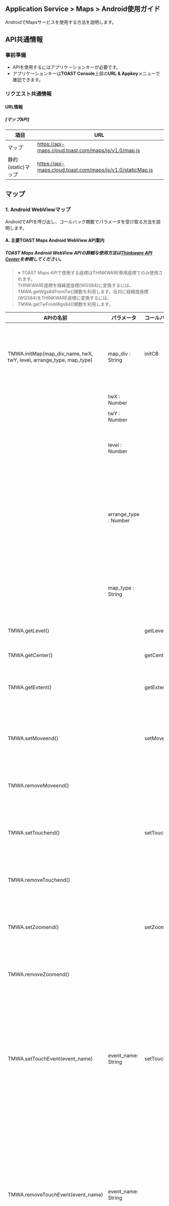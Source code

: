 ## Application Service > Maps > Android使用ガイド

AndroidでMapsサービスを使用する方法を説明します。

## API共通情報

### 事前準備
- APIを使用するにはアプリケーションキーが必要です。
- アプリケーションキーは**TOAST Console**上部の**URL & Appkey**メニューで確認できます。

### リクエスト共通情報

#### URL情報
##### [マップAPI]

| 項目      | URL                                      |
| --------- | ---------------------------------------- |
| マップ      | https://api-maps.cloud.toast.com/maps/js/v1.0/map.js |
| 静的(static)マップ | https://api-maps.cloud.toast.com/maps/js/v1.0/staticMap.js |

## マップ

### 1. Android WebViewマップ

AndroidでAPIを呼び出し、コールバック関数でパラメータを受け取る方法を説明します。

#### A. 主要TOAST Maps Android WebView API案内
##### TOAST Maps Android WebView APIの詳細な使用方法は<a href="http://developers1.inavi.com:8086?key=19b6272o5" target="_blank" rel="nofollow">Thinkware API Center</a>を参照してください。

> ※ TOAST Maps APIで使用する座標はTHINKWARE専用座標でのみ使用されます。
> <br>THINKWARE座標を経緯度座標(WGS84)に変換するには、TMWA.getWgs84FromTw()関数を利用します。反対に経緯度座標(WGS84)をTHINKWARE座標に変換するには、TMWA.getTwFromWgs84()関数を利用します。


| APIの名前                                 | パラメータ                | コールバックメソッド         | コールバックパラメータ                                | 説明                                     |
| ---------------------------------------- | --------------------- | ---------------- | ---------------------------------------- | ---------------------------------------- |
| TMWA.initMap(map_div_name, twX, twY, level, arrange_type, map_type) | map_div : String      | initCB <br><br>  | マップ初期化成否<br>'true'：成功<br> 'false'：失敗 | マップを入れるdivタグID<br><br>マップを使用するために最初に呼び出す必要がある初期化関数です。 |
|                                          | twX : Number          |                  |                                          | マップ初期化TW X座標                         |
|                                          | twY : Number          |                  |                                          | マップ初期化TW Y座標                         |
|                                          | level : Number        |                  |                                          | マップ初期化Level<br>- 一般マップ：1～13<br>- 航空写真：1～13 |
|                                          | arrange_type : Number |                  |                                          | マップレイヤーソート方式<br>1：中央ソート方式(resize効果あり)<br>2：全体ローディング方式(resize効果なし)<br> 3：右上ソート方式(resize効果あり) |
|                                          | map_type : String     |                  |                                          | マップタイプ設定<br>'i'：一般マップ<br>'a'：航空写真<br>'s'：要約マップ |
| TMWA.getLevel()                          |                       | getLevelCB       | マップの現在のレベル                              | マップのレベルを取得します。                           |
| TMWA.getCenter()                         |                       | getCenterCB      | マップの現在の中心座標<br> 'twX&#124;twY'           | マップの中心座標を取得します。                         |
| TMWA.getExtent()                         |                       | getExtentCB      | マップの領域座標<br> 'leftX&#124;topY&#124;rightX&#124;bottomY' | 現在のマップが表示されている領域の座標を取得します。                 |
| TMWA.setMoveend()                        |                       | setMoveendCB     | 拡大、縮小、移動後のマップの中心座標とレベル<br>'twX&#124;twY&#124;level' | マップにmoveendイベントを登録します。<br>moveend：マップ拡大、縮小、移動が終わった時 |
| TMWA.removeMoveend()                     |                       |                  |                                          | マップからmoveendイベントを削除します。                 |
| TMWA.setTouchend()                       |                       | setTouchendCB    | タッチしたマップの座標<br> 'twX&#124;twY'             | マップにtouchendイベントを登録します。<br>  touchend：マップのタッチが終わった時 |
| TMWA.removeTouchend()                    |                       |                  |                                          | マップからtouchendイベントを削除します。                |
| TMWA.setZoomend()                        |                       | setZoomendCB     | 拡大、縮小後のマップの中心座標とレベル<br> 'twX&#124;twY&#124;level' | マップにzoomendイベントを登録します。<br> zoomend：マップの拡大、縮小が終わった時 |
| TMWA.removeZoomend()                     |                       |                  |                                          | マップからzoomendイベントを削除します。                 |
| TMWA.setTouchEvent(event_name)           | event_name: String   | setTouchEventCB  | 発生したイベントとタッチしたマップの座標 <br>'event_name&#124;twX&#124;twY' | 登録するイベント名<br> 'touchstart'：マップのタッチを開始した時<br>  'touchend'：マップのタッチが終了した時<br>  'longpress'：マップを長押しした時<br><br>マップにタッチ(touch)関連イベントを登録します。 |
| TMWA.removeTouchEvent(event_name)        | event_name: String   |                  |                                          | 登録するイベント名<br> 'touchstart'：マップのタッチを開始した時<br>  'touchend'：マップのタッチが終了した時<br>  'longpress' ：マップを長押しした時<br><br>マップからtouch関連イベントを削除します。 |
| TMWA.createAndAddMarker(twX, twY, iconWidth, iconHeight, iconUrl, [param]) | twX : Number          | createMarkerCB   | MarkerオブジェクトIDとユーザー変数param<br> 'marker_id&#124;param' | MarkerオブジェクトのTW X座標<br><br>Markerオブジェクトを作成し、マップに追加します。 |
|                                          | twY : Number          |                  |                                          | MarkerオブジェクトのTW Y座標                     |
|                                          | iconWidth : Number    |                  |                                          | Markerイメージの横幅                           |
|                                          | iconHeight : Number   |                  |                                          | Markerイメージの高さ                          |
|                                          | iconURL : String      |                  |                                          | MarkerイメージのURL                          |
|                                          | param : String        |                  |                                          | Markerオブジェクトのユーザー変数                      |
| TMWA.setTouchendMarkerCB(id)             | id : Number           | touchendMarkerCB | イベントを登録する対象MarkerオブジェクトID<br><br>MarkerオブジェクトIDとMarkerオブジェクトのTW X座標、TW Y座標、<br> ユーザー変数param<br> 'marker_id&#124;twX&#124;twY&#124;param' | Markerオブジェクトにtouchendイベントを登録します。          |
| TMWA.removeTouchendMarker(id)            | id : Number           |                  |                                          | イベントを削除する対象MarkerオブジェクトID<br><br>Markerオブジェクトからtouchendイベントを削除します。 |
| TMWA.getTwFromWgs84(lon, lat)            | lon : Number          | getTwFromWgs84CB | 変換されたTW座標<br>'twX&#124;twY'             | 変換するWGS84経度座標<br><br>WGS84座標をTW座標に変換します。 |
|                                          | lat : Number          |                  |                                          | 変換するWGS84緯度座標                        |
| TMWA.getWgs84FromTw(twX, twY)            | twX: Number           | getWgs84FromTwCB | 変換されたWGS84座標<br>'lon&#124;lat'          | 変換するTW X座標<br><br>TW座標をWGS84座標に変換します。 |
|                                          | twY : Number          |                  |                                          | 変換するTW Y座標                            |


#### TOAST Maps Android WebView API使用

TOAST Maps Android WebView APIを使用するには
<br>Androidプロジェクトパス(/app/src/main/manifest.xml)ファイルにandroid.permission.INTERNET権限を追加する必要があります。
<br>THINKWARE WebView APIは、Webサイトに発行されたアプリケーションキーを宣言して該当WebページをWebViewで呼び出し
<br>発行キーの権限に応じてダウンロードしたAPI(JavaScript)を呼び出し、コールバック関数を接続して使用します。
<br>※コールバック関数を使用する時の注意点：Androidバージョン4.2以上では下記のようにコールバック関数の上に
<br>@JavascriptInterfaceアノテーションを書く必要があります。

```
@JavascriptInterface
public void setMoveendCB(String result){
	String msg = "moveend Event \n twX|twY|level : " + result;
	Toast toast = Toast.makeText(mWebView.getContext(), msg, Toast.LENGTH_SHORT);
	toast.show();
}
```


下記は簡単なマップをローディングする方法です。
<br>下記の例で、どのようにWebページとWebView間でAPIを呼び出し、イベント発生時にコールバック関数でどんなパラメータを受け取るかを確認できます。
<br>下記ファイルのパス：プロジェクトパス /app/src/main/assets/www/android_webview.html

```
<!DOCTYPE HTML>
<html>
<head>
	<meta charset="UTF-8">
	<title> Android API TEST </title>
	<script src="http://code.jquery.com/jquery-1.10.1.min.js"></script>
	<script type="text/javascript" src="https://api-maps.cloud.toast.com/maps/js/v1.0/map.js"></script>
	<script>
	    // マップを使用するための認証を行います。
	    Map.authentification("appKey");
	</script>
	</head>
<body>
	<div id="div_map" style="position:absolute;top:0px;left:0px;width:100%;height:100%;z-index:10;"></div>
</body>
</html>
```
<center>**android_webview.html**</center>


```
public class MainActivity extends AppCompatActivity {
    private WebView mWebView;

    @Override
    protected void onCreate(Bundle savedInstanceState) {
        super.onCreate(savedInstanceState);

        //Layoutを設定
        setContentView(R.layout.activity_main);

		//active_mainに宣言したWebviewタイプを作成
        mWebView = (WebView) findViewById(R.id.webView);

        //JavaScript使用
        mWebView.getSettings().setJavaScriptEnabled(true);

        //WebViewクライアントを設定、ページのローディング開始、ローディング終了などのイベントを取得できる
        mWebView.setWebViewClient(new WebViewClientClass());

        // APIからコールバック
        // JavaScriptからコールバック関数発生時、Androidで使用するオブジェクトとJavaScriptで使用するオブジェクトの名前を設定
        mWebView.addJavascriptInterface(new AndroidBridge(), "tmjscall");
        // APIキーで権限が付与されたJavaScript基盤THINKWARE APIをダウンロード
        mWebView.loadUrl("file:///android_asset/www/android_webview.html");

    }

    // WebViewイベント検知
    private class WebViewClientClass extends WebViewClient {

        @Override
        public void onPageFinished(WebView view, String url) { // ページのローディングが終わったら
            // マップを初期化する
            mWebView.loadUrl("javascript:TMWA.initMap('div_map', 163670, 526934, 11, 2, 'i')");
            super.onPageFinished(view, url);
        }

    }

    // Android Bridge
    private class AndroidBridge {
        // TMWA.initMapコールバック関数
        @JavascriptInterface
        public void initCB(String init){
            String msg = "";
            if(init.equals("true")){
                msg = "マップ初期化成功！";
            }else{
                msg = "マップ初期化失敗！";
            }
            Toast toast = Toast.makeText(mWebView.getContext(), msg, Toast.LENGTH_SHORT);
            toast.show();
        }

    }

}
```
<center>**MainActivity.java**</center>



[1]マップ初期化と情報取得
<br>1番の例ではマップを初期化し、マップ情報を取得する方法を説明します。
<br>マップを初期化する方法は2つあります。
<br>WebViewでローディングするページandroid_webview.htmlでTHINKMAP.initMapを呼び出す方法と
<br>AndroidプロジェクトでTMWA.initMapを使用する方法です。
<br>マップ初期化後に追加で行う必要がある作業がある場合は、TMWA.initMapを使用してコールバック関数で追加処理を行えます。
<br>この例ではTMWA.initMapを呼び出す方法を使用します。


```
public class MainActivity extends AppCompatActivity {
    private WebView mWebView;

    //ボタン
    Button getLevel, getCenter, getExtent;

    @Override
    protected void onCreate(Bundle savedInstanceState) {
        super.onCreate(savedInstanceState);

		//Layoutを設定
        setContentView(R.layout.activity_main);

		//active_mainに宣言したWebviewタイプを作成
        mWebView = (WebView) findViewById(R.id.webView);

        //JavaScript使用
        mWebView.getSettings().setJavaScriptEnabled(true);

        //WebViewクライアントを設定、ページのローディング開始、ローディング終了などのイベントを取得できる
        mWebView.setWebViewClient(new WebViewClientClass());

        // JavaScriptからコールバック関数発生時、Androidで使用するオブジェクトとJavaScriptで使用するオブジェクト名を設定
        mWebView.addJavascriptInterface(new AndroidBridge(), "tmjscall");
        // APIキーで権限が付与されたJavaScript基盤THINKWARE APIをダウンロード
        mWebView.loadUrl("file:///android_asset/www/android_webview.html");

        // ボタンイベント接続
        getLevel = (Button) findViewById(R.id.getLevel);
        getLevel.setOnClickListener(new OnClickListener() {
            @Override
            public void onClick(View v) {
                mWebView.loadUrl("javascript:TMWA.getLevel()");
            }
        });

        getCenter = (Button) findViewById(R.id.getCenter);
        getCenter.setOnClickListener(new OnClickListener() {
            @Override
            public void onClick(View v) {
                mWebView.loadUrl("javascript:TMWA.getCenter()");
            }
        });

        getExtent = (Button) findViewById(R.id.getExtent);
        getExtent.setOnClickListener(new OnClickListener() {
            @Override
            public void onClick(View v) {
                mWebView.loadUrl("javascript:TMWA.getExtent()");
            }
        });

    }

    // WebViewイベント検知
    private class WebViewClientClass extends WebViewClient {

        @Override
        public void onPageFinished(WebView view, String url) { // ページのローディングが終わったら
            // マップを初期化する
            mWebView.loadUrl("javascript:TMWA.initMap('div_map', 163670, 526934, 11, 2, 'i')");
            super.onPageFinished(view, url);
        }

    }

    // Android Bridge
    private class AndroidBridge {
        // TMWA.initMapコールバック関数
        @JavascriptInterface
        public void initCB(String init){
            String msg = "";
            if(init.equals("true")){
                msg = "マップ初期化成功！";
            }else{
                msg = "マップ初期化失敗！";
            }
            Toast toast = Toast.makeText(mWebView.getContext(), msg, Toast.LENGTH_SHORT);
            toast.show();
        }

        //  TMWA.getLevelコールバック関数
        @JavascriptInterface
        public void getLevelCB(String level){
            String msg = "マップレベル：" + level;

            Toast toast = Toast.makeText(mWebView.getContext(), msg, Toast.LENGTH_SHORT);
            toast.show();

        }

        // TMWA.getCenterコールバック関数
        @JavascriptInterface
        public void getCenterCB(String cn){
            String msg = "マップ中心： " + cn;

            Toast toast = Toast.makeText(mWebView.getContext(), msg, Toast.LENGTH_SHORT);
            toast.show();
        }

        // TMWA.getExtentコールバック関数
        @JavascriptInterface
        public void getExtentCB(String ex){
            String msg = "現在のマップの領域： " + ex;

            Toast toast = Toast.makeText(mWebView.getContext(), msg, Toast.LENGTH_SHORT);
            toast.show();

        }

    }

}
```
<center>**MainActivity.java**</center>


[2]マップイベント
<br>2番の例ではマップにイベントを登録、削除する方法を説明します。

```
public class MainActivity extends AppCompatActivity {
    private WebView mWebView;

    //ボタン
    Button btnMove, btnTouchend, btnZoom, btnTouch;
    Boolean moveFlag = false;
    Boolean touchendFlag = false;
    Boolean zoomFlag = false;
    Boolean touchFlag = false;

    @Override
    protected void onCreate(Bundle savedInstanceState) {
        // 共通コード省略(マップ初期化例を参照)

        // ボタンイベント登録
        btnMove = (Button) findViewById(R.id.setMoveend);
        btnMove.setOnClickListener(new OnClickListener() {
            @Override
            public void onClick(View v) {
                if(!moveFlag){
                    mWebView.loadUrl("javascript:TMWA.setMoveend()");
                    btnMove.setText("removeMoveend");
                    moveFlag = true;
                }else{
                    mWebView.loadUrl("javascript:TMWA.removeMoveend()");
                    btnMove.setText("setMoveend");
                    moveFlag = false;
                }
            }
        });

        btnTouchend = (Button) findViewById(R.id.setTouchend);
        btnTouchend.setOnClickListener(new OnClickListener() {
            @Override
            public void onClick(View v) {
                if(!touchendFlag){
                    mWebView.loadUrl("javascript:TMWA.setTouchend()");
                    btnTouchend.setText("removeTouchend");
                    touchendFlag = true;
                }else{
                    mWebView.loadUrl("javascript:TMWA.removeTouchend()");
                    btnTouchend.setText("setTouchend");
                    touchendFlag = false;
                }
            }
        });

        btnZoom = (Button) findViewById(R.id.setZoomend);
        btnZoom.setOnClickListener(new OnClickListener() {
            @Override
            public void onClick(View v) {
                if(!zoomFlag){
                    mWebView.loadUrl("javascript:TMWA.setZoomend()");
                    btnZoom.setText("removeZoomend");
                    zoomFlag = true;
                }else{
                    mWebView.loadUrl("javascript:TMWA.removeZoomend()");
                    btnZoom.setText("setZoomend");
                    zoomFlag = false;
                }

            }
        });

        btnTouch = (Button) findViewById(R.id.setTouchEvent);
        btnTouch.setOnClickListener(new OnClickListener() {
            @Override
            public void onClick(View v) {
                if(!touchFlag){
                    //longpressイベント発生時間を2秒に設定。設定しない場合は1.5秒
                    mWebView.loadUrl("javascript:THINKMAP.setLongPressTime(2)");
                    mWebView.loadUrl("javascript:TMWA.setTouchEvent('longpress')");
                    btnTouch.setText("removeTouchEvent");
                    touchFlag = true;
                }else{
                    mWebView.loadUrl("javascript:TMWA.removeTouchEvent('longpress')");
                    btnTouch.setText("setTouchEvent");
                    touchFlag = false;
                }
            }
        });

    }

    // WebViewイベント検知
    private class WebViewClientClass extends WebViewClient {

        @Override
        public void onPageFinished(WebView view, String url) { // ページのローディングが終わったら
            // マップを初期化する
            mWebView.loadUrl("javascript:TMWA.initMap('div_map', 163670, 526934, 11, 2, 'i')");
            super.onPageFinished(view, url);
        }

    }

    // Android Bridge
    private class AndroidBridge {

        // setMoveendコールバック関数
        @JavascriptInterface
        public void setMoveendCB(String result){
            String msg = "moveend Event \n twX|twY|level : " + result;
            Toast toast = Toast.makeText(mWebView.getContext(), msg, Toast.LENGTH_SHORT);
            toast.show();
        }

        // setTouchendコールバック関数
        @JavascriptInterface
        public void setTouchendCB(String result){
            String msg = "touchend Event \n twX|twY : " + result;
            Toast toast = Toast.makeText(mWebView.getContext(), msg, Toast.LENGTH_SHORT);
            toast.show();
        }

        // setZoomendコールバック関数
        @JavascriptInterface
        public void setZoomendCB(String result){
            String msg = "zoomend Event \n twX|twY|level : " + result;
            Toast toast = Toast.makeText(mWebView.getContext(), msg, Toast.LENGTH_SHORT);
            toast.show();
        }

        //setTouchEventコールバック関数
        @JavascriptInterface
        public void setTouchEventCB(String result){
            String msg = "event_name|twX|twY :\n" + result;
            Toast toast = Toast.makeText(mWebView.getContext(), msg, Toast.LENGTH_SHORT);
            toast.show();
        }

    }

}
```
<center>**MainActivity.java**</center>



[3]マップマーカー
<br> 3番の例では、マップにマーカーを追加した後、マーカーにイベントを登録、削除する方法を説明します。

```
public class MainActivity extends AppCompatActivity {
    private WebView mWebView;

    Button btnMarker;
    String marker_id = "";

    Button btnTouchend;

    Button btnRemoveTouchEnd;

    String imgUrl = "'http://dev.m.map.inavi.com/guide/img/img.png'";

    @Override
    protected void onCreate(Bundle savedInstanceState) {
        // 共通コード省略(マップ初期化例参照)

        // ボタンイベント接続
        btnMarker = (Button) findViewById(R.id.createMarker);
        btnMarker.setOnClickListener(new OnClickListener() {
            @Override
            public void onClick(View arg0) {
                if(marker_id.equals("")){
                    String imgUrl = "'http://dev.m.map.inavi.com/guide/img/img.png'";
                    mWebView.loadUrl("javascript:TMWA.createAndAddMarker(163670, 526934, 47, 46, " + imgUrl + ", 'Marker')");
                }

            }
        });


        btnTouchend = (Button) findViewById(R.id.setTouchEnd);
        btnTouchend.setOnClickListener(new OnClickListener() {
            @Override
            public void onClick(View v) {
                if(!marker_id.equals("")){
                    mWebView.loadUrl("javascript:TMWA.setTouchendMarkerCB(" + marker_id + ")");
                    Log.d("setEvent", "Marker");
                }
            }
        });

        btnRemoveTouchEnd = (Button) findViewById(R.id.removeTouchEnd);
        btnRemoveTouchEnd.setOnClickListener(new OnClickListener() {
            @Override
            public void onClick(View v) {
                if(!marker_id.equals("")){
                    mWebView.loadUrl("javascript:TMWA.removeTouchendMarker(" + marker_id + ")");
                    Log.d("removeEvent", "Marker");
                }
            }
        });

    }

    // WebViewイベント検知
    private class WebViewClientClass extends WebViewClient {

        @Override
        public void onPageFinished(WebView view, String url) { // ページのローディングが終わったら
            // マップを初期化する
            mWebView.loadUrl("javascript:TMWA.initMap('div_map', 163670, 526934, 11, 2, 'i')");
            super.onPageFinished(view, url);
        }

    }

    // Android Bridge
    private class AndroidBridge {

        @JavascriptInterface
        public void createMarkerCB(String result){
            StringTokenizer st = new StringTokenizer(result, "|");

            if(st.hasMoreTokens())
                marker_id = st.nextToken();

            String msg = "Create Marker \n marker_id|param : " + result;
            Toast toast = Toast.makeText(mWebView.getContext(), msg, Toast.LENGTH_SHORT);
            toast.show();

            Log.d("marker_id", marker_id);
        }

        @JavascriptInterface
        public void touchendMarkerCB(String result){
            String msg = "Touch End \n marker_id|twX|twY|param : " + result;
            Toast toast = Toast.makeText(mWebView.getContext(), msg, Toast.LENGTH_SHORT);
            toast.show();
        }

    }

}
```
<center>**MainActivity.java**</center>

[4]その他
<br>4番の例では住所検索、経路探索、座標変換と計算方法を説明します。

```
public class MainActivity extends AppCompatActivity {
    private WebView mWebView;

    Button btnTwFromWgs84, btnWgs84FromTw;

    String lon = "37.573264";
    String lat = "126.979594";
    String twX = "163670";
    String twY = "526934";

    @Override
    protected void onCreate(Bundle savedInstanceState) {
        // 共通コード省略(マップ初期化例参照)

        // ボタンイベント接続
        btnTwFromWgs84 = (Button) findViewById(R.id.twFromWgs84);
        btnTwFromWgs84.setOnClickListener(new OnClickListener() {
            @Override
            public void onClick(View v) {
                mWebView.loadUrl("javascript:TMWA.getTwFromWgs84(" + lon + "," +  lat + ")");
            }
        });

        btnWgs84FromTw = (Button) findViewById(R.id.wgs84FromTw);
        btnWgs84FromTw.setOnClickListener(new OnClickListener() {
            @Override
            public void onClick(View v) {
                mWebView.loadUrl("javascript:TMWA.getWgs84FromTw(" + twX + "," +  twY + ")");
            }
        });

    }

    // WebViewイベント検知
    private class WebViewClientClass extends WebViewClient {

        @Override
        public void onPageFinished(WebView view, String url) { // ページのローディングが終わったら
            // マップを初期化する
            mWebView.loadUrl("javascript:TMWA.initMap('div_map', 163670, 526934, 11, 2, 'i')");
            super.onPageFinished(view, url);
        }

    }
    // Android Bridge
    private class AndroidBridge {
        // WGS84 -> TWコールバック
        @JavascriptInterface
        public void getTwFromWgs84CB(String result){
            String msg ="twX, twY -> " + result;
            Toast toast = Toast.makeText(mWebView.getContext(), msg, Toast.LENGTH_SHORT);
            toast.show();
        }
        // WGS84 -> TWコールバック
        @JavascriptInterface
        public void getWgs84FromTwCB(String result){
            String msg ="lon, lat -> " + result;
            Toast toast = Toast.makeText(mWebView.getContext(), msg, Toast.LENGTH_SHORT);
            toast.show();
        }
    }

}
```
<center>**MainActivity.java**</center>

